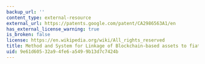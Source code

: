 ```yaml
---
backup_url: ''
content_type: external-resource
external_url: https://patents.google.com/patent/CA2986563A1/en
has_external_license_warning: true
is_broken: false
license: https://en.wikipedia.org/wiki/All_rights_reserved
title: Method and System for Linkage of Blockchain-based assets to fiat currency accounts
uid: 9e61d605-32a9-4fe6-a549-9b13d7c7424b
---
```

